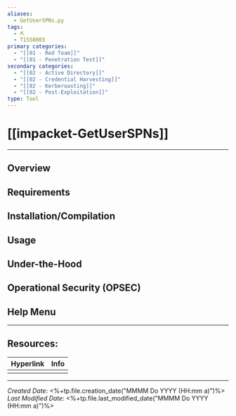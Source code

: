 ```yaml
---
aliases:
  - GetUserSPNs.py
tags:
  - ⛏️
  - T1558003
primary categories:
  - "[[01 - Red Team]]"
  - "[[01 - Penetration Test]]"
secondary categories:
  - "[[02 - Active Directory]]"
  - "[[02 - Credential Harvesting]]"
  - "[[02 - Kerberoasting]]"
  - "[[02 - Post-Exploitation]]"
type: Tool
---
```

# [[impacket-GetUserSPNs]]

***
## Overview


## Requirements


## Installation/Compilation


## Usage


## Under-the-Hood


## Operational Security (OPSEC)


## Help Menu


***
## Resources:

| Hyperlink | Info |
| --------- | ---- |
|           |      |
***

*Created Date*: <%+tp.file.creation_date("MMMM Do YYYY (HH:mm a)")%>  
*Last Modified Date*: <%+tp.file.last_modified_date("MMMM Do YYYY (HH:mm a)")%>
